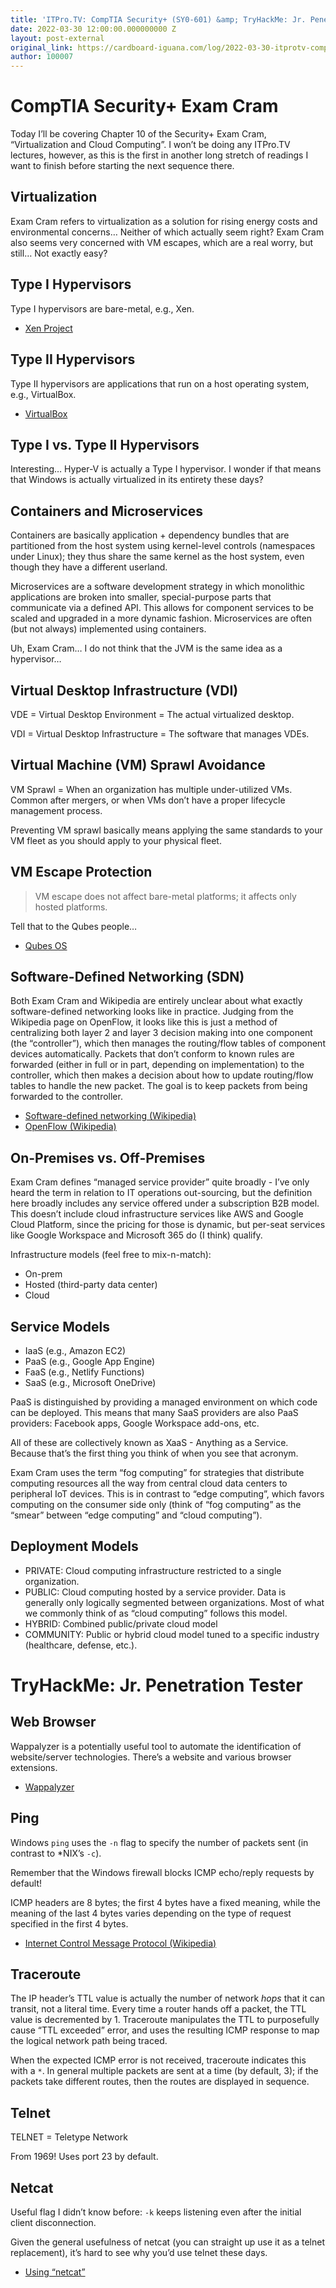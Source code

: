 ```yaml
---
title: 'ITPro.TV: CompTIA Security+ (SY0-601) &amp; TryHackMe: Jr. Penetration Tester'
date: 2022-03-30 12:00:00.000000000 Z
layout: post-external
original_link: https://cardboard-iguana.com/log/2022-03-30-itprotv-comptia-security-plus-and-tryhackme-jr-penetration-tester.html
author: 100007
---
```


# CompTIA Security+ Exam Cram

Today I’ll be covering Chapter 10 of the Security+ Exam Cram, “Virtualization and Cloud Computing”. I won’t be doing any ITPro.TV lectures, however, as this is the first in another long stretch of readings I want to finish before starting the next sequence there.

## Virtualization

Exam Cram refers to virtualization as a solution for rising energy costs and environmental concerns… Neither of which actually seem right? Exam Cram also seems very concerned with VM escapes, which are a real worry, but still… Not exactly easy?

## Type I Hypervisors

Type I hypervisors are bare-metal, e.g., Xen.

- [Xen Project](https://xenproject.org/)

## Type II Hypervisors

Type II hypervisors are applications that run on a host operating system, e.g., VirtualBox.

- [VirtualBox](https://www.virtualbox.org/)

## Type I vs. Type II Hypervisors

Interesting… Hyper-V is actually a Type I hypervisor. I wonder if that means that Windows is actually virtualized in its entirety these days?

## Containers and Microservices

Containers are basically application + dependency bundles that are partitioned from the host system using kernel-level controls (namespaces under Linux); they thus share the same kernel as the host system, even though they have a different userland.

Microservices are a software development strategy in which monolithic applications are broken into smaller, special-purpose parts that communicate via a defined API. This allows for component services to be scaled and upgraded in a more dynamic fashion. Microservices are often (but not always) implemented using containers.

Uh, Exam Cram… I do not think that the JVM is the same idea as a hypervisor…

## Virtual Desktop Infrastructure (VDI)

VDE = Virtual Desktop Environment = The actual virtualized desktop.

VDI = Virtual Desktop Infrastructure = The software that manages VDEs.

## Virtual Machine (VM) Sprawl Avoidance

VM Sprawl = When an organization has multiple under-utilized VMs. Common after mergers, or when VMs don’t have a proper lifecycle management process.

Preventing VM sprawl basically means applying the same standards to your VM fleet as you should apply to your physical fleet.

## VM Escape Protection

> VM escape does not affect bare-metal platforms; it affects only hosted platforms.

Tell that to the Qubes people…

- [Qubes OS](https://www.qubes-os.org/)

## Software-Defined Networking (SDN)

Both Exam Cram and Wikipedia are entirely unclear about what exactly software-defined networking looks like in practice. Judging from the Wikipedia page on OpenFlow, it looks like this is just a method of centralizing both layer 2 and layer 3 decision making into one component (the “controller”), which then manages the routing/flow tables of component devices automatically. Packets that don’t conform to known rules are forwarded (either in full or in part, depending on implementation) to the controller, which then makes a decision about how to update routing/flow tables to handle the new packet. The goal is to keep packets from being forwarded to the controller.

- [Software-defined networking (Wikipedia)](https://en.wikipedia.org/wiki/Software-defined_networking)
- [OpenFlow (Wikipedia)](https://en.wikipedia.org/wiki/OpenFlow)

## On-Premises vs. Off-Premises

Exam Cram defines “managed service provider” quite broadly - I’ve only heard the term in relation to IT operations out-sourcing, but the definition here broadly includes any service offered under a subscription B2B model. This doesn’t include cloud infrastructure services like AWS and Google Cloud Platform, since the pricing for those is dynamic, but per-seat services like Google Workspace and Microsoft 365 do (I think) qualify.

Infrastructure models (feel free to mix-n-match):

- On-prem
- Hosted (third-party data center)
- Cloud

## Service Models

- IaaS (e.g., Amazon EC2)
- PaaS (e.g., Google App Engine)
- FaaS (e.g., Netlify Functions)
- SaaS (e.g., Microsoft OneDrive)

PaaS is distinguished by providing a managed environment on which code can be deployed. This means that many SaaS providers are also PaaS providers: Facebook apps, Google Workspace add-ons, etc.

All of these are collectively known as XaaS - Anything as a Service. Because that’s the first thing you think of when you see that acronym.

Exam Cram uses the term “fog computing” for strategies that distribute computing resources all the way from central cloud data centers to peripheral IoT devices. This is in contrast to “edge computing”, which favors computing on the consumer side only (think of “fog computing” as the “smear” between “edge computing” and “cloud computing”).

## Deployment Models

- PRIVATE: Cloud computing infrastructure restricted to a single organization.
- PUBLIC: Cloud computing hosted by a service provider. Data is generally only logically segmented between organizations. Most of what we commonly think of as “cloud computing” follows this model.
- HYBRID: Combined public/private cloud model
- COMMUNITY: Public or hybrid cloud model tuned to a specific industry (healthcare, defense, etc.).

# TryHackMe: Jr. Penetration Tester

## Web Browser

Wappalyzer is a potentially useful tool to automate the identification of website/server technologies. There’s a website and various browser extensions.

- [Wappalyzer](https://www.wappalyzer.com/)

## Ping

Windows `ping` uses the `-n` flag to specify the number of packets sent (in contrast to \*NIX’s `-c`).

Remember that the Windows firewall blocks ICMP echo/reply requests by default!

ICMP headers are 8 bytes; the first 4 bytes have a fixed meaning, while the meaning of the last 4 bytes varies depending on the type of request specified in the first 4 bytes.

- [Internet Control Message Protocol (Wikipedia)](https://en.wikipedia.org/wiki/Internet_Control_Message_Protocol)

## Traceroute

The IP header’s TTL value is actually the number of network _hops_ that it can transit, not a literal time. Every time a router hands off a packet, the TTL value is decremented by 1. Traceroute manipulates the TTL to purposefully cause “TTL exceeded” error, and uses the resulting ICMP response to map the logical network path being traced.

When the expected ICMP error is not received, traceroute indicates this with a `*`. In general multiple packets are sent at a time (by default, 3); if the packets take different routes, then the routes are displayed in sequence.

## Telnet

TELNET = Teletype Network

From 1969! Uses port 23 by default.

## Netcat

Useful flag I didn’t know before: `-k` keeps listening even after the initial client disconnection.

Given the general usefulness of netcat (you can straight up use it as a telnet replacement), it’s hard to see why you’d use telnet these days.

- [Using “netcat”](https://cardboard-iguana.com/notes/netcat.html)
